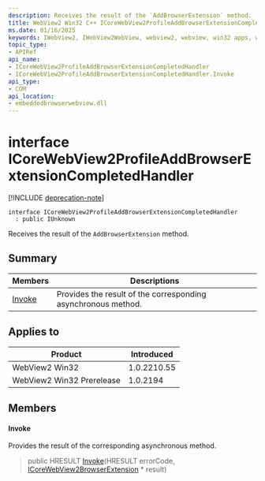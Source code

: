 ```yaml
---
description: Receives the result of the `AddBrowserExtension` method.
title: WebView2 Win32 C++ ICoreWebView2ProfileAddBrowserExtensionCompletedHandler
ms.date: 01/16/2025
keywords: IWebView2, IWebView2WebView, webview2, webview, win32 apps, win32, edge, ICoreWebView2, ICoreWebView2Controller, browser control, edge html, ICoreWebView2ProfileAddBrowserExtensionCompletedHandler
topic_type: 
- APIRef
api_name:
- ICoreWebView2ProfileAddBrowserExtensionCompletedHandler
- ICoreWebView2ProfileAddBrowserExtensionCompletedHandler.Invoke
api_type:
- COM
api_location:
- embeddedbrowserwebview.dll
---
```


# interface ICoreWebView2ProfileAddBrowserExtensionCompletedHandler

[!INCLUDE [deprecation-note](../includes/deprecation-note.md)]

```
interface ICoreWebView2ProfileAddBrowserExtensionCompletedHandler
  : public IUnknown
```

Receives the result of the `AddBrowserExtension` method.

## Summary

 Members                        | Descriptions
--------------------------------|---------------------------------------------
[Invoke](#invoke) | Provides the result of the corresponding asynchronous method.

## Applies to

Product                         | Introduced
--------------------------------|---------------------------------------------
WebView2 Win32            |    1.0.2210.55
WebView2 Win32 Prerelease |    1.0.2194

## Members

#### Invoke

Provides the result of the corresponding asynchronous method.

> public HRESULT [Invoke](#invoke)(HRESULT errorCode, [ICoreWebView2BrowserExtension](icorewebview2browserextension.md#icorewebview2browserextension) * result)

